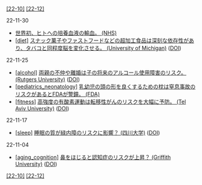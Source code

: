 [\[22-10\]](2210.md) [\[22-12\]](2212.md)

22-11-30
* [世界初、ヒトへの培養血液の輸血。 (NHS)](https://www.nhsbt.nhs.uk/news/first-ever-clinical-trial-of-laboratory-grown-red-blood-cells-being-transfused-into-another-person/)
* [\[diet\]](diet.md) [スナック菓子やファストフードなどの超加工食品は深刻な依存性があり、タバコと同程度脳を変化させる。 (University of Michigan)](https://news.umich.edu/highly-processed-foods-can-be-considered-addictive-like-tobacco-products/) ([DOI](https://dx.doi.org/10.1111/add.16065))

22-11-25
* [\[alcohol\]](alcohol.md) [両親の不仲や離婚は子の将来のアルコール使用障害のリスク。 (Rutgers University)](https://www.rutgers.edu/news/parental-discord-may-be-indicator-childrens-genetic-risk-future-alcohol-misuse) ([DOI](https://dx.doi.org/10.1038/s41380-022-01816-z))
* [\[pediatrics_neonatology\]](pediatrics_neonatology.md) [乳幼児の頭の形を良くするための枕は窒息事故のリスクがあるとFDAが警鐘。 (FDA)](https://www.fda.gov/medical-devices/safety-communications/do-not-use-infant-head-shaping-pillows-prevent-or-treat-any-medical-condition-fda-safety)
* [\[fitness\]](fitness.md) [高強度の有酸素運動は転移性がんのリスクを大幅に予防。 (Tel Aviv University)](https://english.tau.ac.il/exercise_defeats_cancer_2022) ([DOI](https://dx.doi.org/10.1158/0008-5472.CAN-22-0237))

22-11-17
* [\[sleep\]](sleep.md) [睡眠の質が緑内障のリスクに影響？ (四川大学)](http://www.qlifepro.com/news/20221114/glaucoma-sleep-behaviour.html) ([DOI](http://dx.doi.org/10.1136/bmjopen-2022-063676))

22-11-04
* [\[aging_cognition\]](aging_cognition.md) [鼻をほじると認知症のリスクが上昇？ (Griffith University)](https://news.griffith.edu.au/2022/10/28/new-research-suggests-nose-picking-could-increase-risk-for-alzheimers-and-dementia/) ([DOI](https://dx.doi.org/10.1038/s41598-022-20674-x))

[\[22-10\]](2210.md) [\[22-12\]](2212.md)
